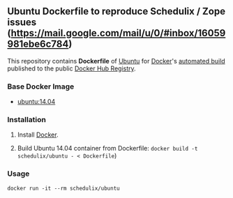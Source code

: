 ## Ubuntu Dockerfile to reproduce Schedulix / Zope issues (https://mail.google.com/mail/u/0/#inbox/16059981ebe6c784)


This repository contains **Dockerfile** of [Ubuntu](http://www.ubuntu.com/) for [Docker](https://www.docker.com/)'s [automated build](https://registry.hub.docker.com/u/dockerfile/ubuntu/) published to the public [Docker Hub Registry](https://registry.hub.docker.com/).


### Base Docker Image

* [ubuntu:14.04](https://registry.hub.docker.com/u/library/ubuntu/)


### Installation

1. Install [Docker](https://www.docker.com/).

2. Build Ubuntu 14.04 container from Dockerfile: `docker build -t schedulix/ubuntu - < Dockerfile`)


### Usage

    docker run -it --rm schedulix/ubuntu
